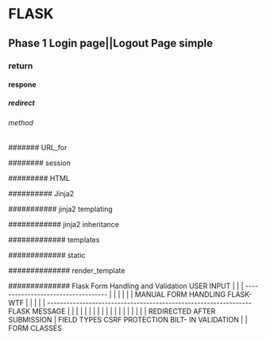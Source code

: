 # FLASK

## Phase 1 Login page||Logout Page simple

### return

#### respone

##### redirect

###### method

####### URL_for

######## session

######### HTML

########## Jinja2

########### jinja2 templating

############ jinja2 inheritance

############# templates

############# static

############## render_template

############## Flask Form Handling and Validation
                    USER INPUT
                        |
                        |
                        |
        -----------------------------------
        |                                  |
        |                                  |
        |                                  |
MANUAL FORM HANDLING                   FLASK-WTF
        |                                  |
        |                                  |
        |                       ----------------------------------------------------------------
    FLASK MESSAGE               |               |                  |                           |
        |                       |               |                  |                           |
        |                       |               |                  |                           |
        |                       |               |                  |                           |
    REDIRECTED AFTER SUBMISSION |          FIELD TYPES       CSRF PROTECTION             BILT- IN VALIDATION
                                |
                                |
                            FORM CLASSES
